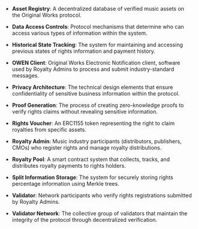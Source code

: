 - **Asset Registry**: A decentralized database of verified music assets on the Original Works protocol.

- **Data Access Controls**: Protocol mechanisms that determine who can access various types of information within the system.

- **Historical State Tracking**: The system for maintaining and accessing previous states of rights information and payment history.

- **OWEN Client**: Original Works Electronic Notification client, software used by Royalty Admins to process and submit industry-standard messages.

- **Privacy Architecture**: The technical design elements that ensure confidentiality of sensitive business information within the protocol.

- **Proof Generation**: The process of creating zero-knowledge proofs to verify rights claims without revealing sensitive information.

- **Rights Voucher**: An ERC1155 token representing the right to claim royalties from specific assets.

- **Royalty Admin**: Music industry participants (distributors, publishers, CMOs) who register rights and manage royalty distributions.

- **Royalty Pool**: A smart contract system that collects, tracks, and distributes royalty payments to rights holders.

- **Split Information Storage**: The system for securely storing rights percentage information using Merkle trees.

- **Validator**: Network participants who verify rights registrations submitted by Royalty Admins.

- **Validator Network**: The collective group of validators that maintain the integrity of the protocol through decentralized verification.


